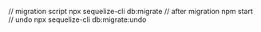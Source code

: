 // migration script
npx sequelize-cli db:migrate
// after migration
npm start
// undo 
npx sequelize-cli db:migrate:undo